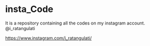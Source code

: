 # insta_Code

It is a repository containing all the codes on my instagram account. @i_ratangulati

https://www.instagram.com/i_ratangulati/
